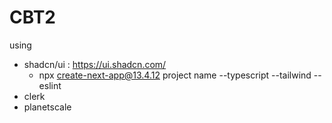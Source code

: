 # CBT2
using
- shadcn/ui : https://ui.shadcn.com/
    - npx create-next-app@13.4.12 project name --typescript --tailwind --eslint
- clerk
- planetscale

